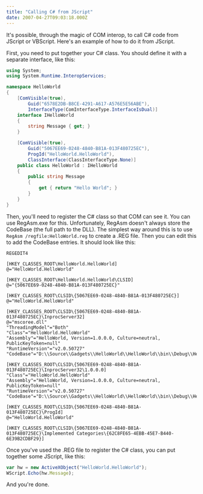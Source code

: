 ```yaml
---
title: "Calling C# from JScript"
date: 2007-04-27T09:03:18.000Z
---
```

It's possible, through the magic of COM interop, to call C# code from JScript or VBScript. Here's an example of how to do it from JScript.

First, you need to put together your C# class. You should define it with a separate interface, like this:

```c#
using System;
using System.Runtime.InteropServices;

namespace HelloWorld
{
    [ComVisible(true),
        Guid("6578E2DB-B8CE-4291-A617-A576E5E56ABE"),
        InterfaceType(ComInterfaceType.InterfaceIsDual)]
    interface IHelloWorld
    {
        string Message { get; }
    }

    [ComVisible(true),
        Guid("5067EE69-0248-4840-B81A-013F480725EC"),
        ProgId("HelloWorld.HelloWorld"),
        ClassInterface(ClassInterfaceType.None)]
    public class HelloWorld : IHelloWorld
    {
        public string Message
        {
            get { return "Hello World"; }
        }
    }
}
```

Then, you'll need to register the C# class so that COM can see it. You can use RegAsm.exe for this. Unfortunately, RegAsm doesn't always store the CodeBase (the full path to the DLL). The simplest way around this is to use `RegAsm /regfile:HelloWorld.reg` to create a .REG file. Then you can edit this to add the CodeBase entries. It should look like this:

```
REGEDIT4

[HKEY_CLASSES_ROOT\HelloWorld.HelloWorld]
@="HelloWorld.HelloWorld"

[HKEY_CLASSES_ROOT\HelloWorld.HelloWorld\CLSID]
@="{5067EE69-0248-4840-B81A-013F480725EC}"

[HKEY_CLASSES_ROOT\CLSID\{5067EE69-0248-4840-B81A-013F480725EC}]
@="HelloWorld.HelloWorld"

[HKEY_CLASSES_ROOT\CLSID\{5067EE69-0248-4840-B81A-013F480725EC}\InprocServer32]
@="mscoree.dll"
"ThreadingModel"="Both"
"Class"="HelloWorld.HelloWorld"
"Assembly"="HelloWorld, Version=1.0.0.0, Culture=neutral, PublicKeyToken=null"
"RuntimeVersion"="v2.0.50727"
"CodeBase"="D:\\Source\\Gadgets\\HelloWorld\\HelloWorld\\bin\\Debug\\HelloWorld.dll"

[HKEY_CLASSES_ROOT\CLSID\{5067EE69-0248-4840-B81A-013F480725EC}\InprocServer32\1.0.0.0]
"Class"="HelloWorld.HelloWorld"
"Assembly"="HelloWorld, Version=1.0.0.0, Culture=neutral, PublicKeyToken=null"
"RuntimeVersion"="v2.0.50727"
"CodeBase"="D:\\Source\\Gadgets\\HelloWorld\\HelloWorld\\bin\\Debug\\HelloWorld.dll"

[HKEY_CLASSES_ROOT\CLSID\{5067EE69-0248-4840-B81A-013F480725EC}\ProgId]
@="HelloWorld.HelloWorld"

[HKEY_CLASSES_ROOT\CLSID\{5067EE69-0248-4840-B81A-013F480725EC}\Implemented Categories\{62C8FE65-4EBB-45E7-B440-6E39B2CDBF29}]
```

Once you've used the .REG file to register the C# class, you can put together some JScript, like this:

```js
var hw = new ActiveXObject("HelloWorld.HelloWorld");
WScript.Echo(hw.Message);
```

And you're done.
